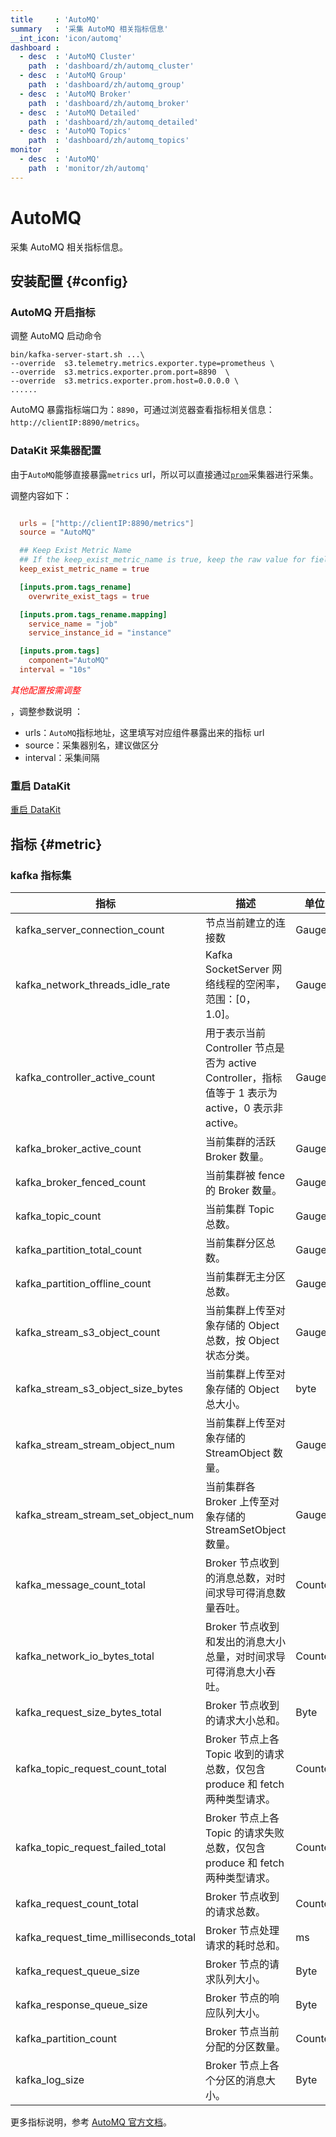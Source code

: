 ```yaml
---
title     : 'AutoMQ'
summary   : '采集 AutoMQ 相关指标信息'
__int_icon: 'icon/automq'
dashboard :
  - desc  : 'AutoMQ Cluster'
    path  : 'dashboard/zh/automq_cluster'
  - desc  : 'AutoMQ Group'
    path  : 'dashboard/zh/automq_group'
  - desc  : 'AutoMQ Broker'
    path  : 'dashboard/zh/automq_broker'
  - desc  : 'AutoMQ Detailed'
    path  : 'dashboard/zh/automq_detailed'
  - desc  : 'AutoMQ Topics'
    path  : 'dashboard/zh/automq_topics'
monitor   :
  - desc  : 'AutoMQ'
    path  : 'monitor/zh/automq'
---
```


<!-- markdownlint-disable MD025 -->
# AutoMQ
<!-- markdownlint-enable -->

采集 AutoMQ 相关指标信息。

## 安装配置 {#config}

### AutoMQ 开启指标

调整 AutoMQ 启动命令

```shell
bin/kafka-server-start.sh ...\
--override  s3.telemetry.metrics.exporter.type=prometheus \
--override  s3.metrics.exporter.prom.port=8890  \
--override  s3.metrics.exporter.prom.host=0.0.0.0 \
......

```

AutoMQ 暴露指标端口为：`8890`，可通过浏览器查看指标相关信息：`http://clientIP:8890/metrics`。

### DataKit 采集器配置

由于`AutoMQ`能够直接暴露`metrics` url，所以可以直接通过[`prom`](./prom.md)采集器进行采集。



调整内容如下：

```toml

  urls = ["http://clientIP:8890/metrics"]
  source = "AutoMQ"

  ## Keep Exist Metric Name
  ## If the keep_exist_metric_name is true, keep the raw value for field names.
  keep_exist_metric_name = true

  [inputs.prom.tags_rename]
    overwrite_exist_tags = true

  [inputs.prom.tags_rename.mapping]
    service_name = "job"
    service_instance_id = "instance"

  [inputs.prom.tags]
    component="AutoMQ"
  interval = "10s"

```

<!-- markdownlint-disable MD033 -->
<font color="red">*其他配置按需调整*</font>
<!-- markdownlint-enable -->
，调整参数说明 ：

<!-- markdownlint-disable MD004 -->
- urls：`AutoMQ`指标地址，这里填写对应组件暴露出来的指标 url
- source：采集器别名，建议做区分
- interval：采集间隔

<!-- markdownlint-enable -->
### 重启 DataKit

[重启 DataKit](../datakit/datakit-service-how-to.md#manage-service)

## 指标 {#metric}

### kafka 指标集

| 指标 | 描述 | 单位 |
| -- | -- | -- |
| kafka_server_connection_count | 节点当前建立的连接数 | Gauge |
| kafka_network_threads_idle_rate | Kafka SocketServer 网络线程的空闲率，范围：[0， 1.0]。 | Gauge |
| kafka_controller_active_count | 用于表示当前 Controller 节点是否为 active Controller，指标值等于 1 表示为 active，0 表示非 active。 | Gauge |
| kafka_broker_active_count | 当前集群的活跃 Broker 数量。| Gauge |
| kafka_broker_fenced_count | 当前集群被 fence 的 Broker 数量。| Gauge |
| kafka_topic_count | 当前集群 Topic 总数。| Gauge |
| kafka_partition_total_count | 当前集群分区总数。| Gauge |
| kafka_partition_offline_count | 当前集群无主分区总数。| Gauge |
| kafka_stream_s3_object_count | 当前集群上传至对象存储的 Object 总数，按 Object 状态分类。| Gauge |
| kafka_stream_s3_object_size_bytes | 当前集群上传至对象存储的 Object 总大小。| byte |
| kafka_stream_stream_object_num | 当前集群上传至对象存储的 StreamObject 数量。| Gauge |
| kafka_stream_stream_set_object_num | 当前集群各 Broker 上传至对象存储的 StreamSetObject 数量。| Gauge |
| kafka_message_count_total |Broker 节点收到的消息总数，对时间求导可得消息数量吞吐。| Counter |
| kafka_network_io_bytes_total |Broker 节点收到和发出的消息大小总量，对时间求导可得消息大小吞吐。| Counter |
| kafka_request_size_bytes_total |Broker 节点收到的请求大小总和。| Byte |
| kafka_topic_request_count_total |Broker 节点上各 Topic 收到的请求总数，仅包含 produce 和 fetch 两种类型请求。| Counter |
| kafka_topic_request_failed_total |Broker 节点上各 Topic 的请求失败总数，仅包含 produce 和 fetch 两种类型请求。| Counter |
| kafka_request_count_total |Broker 节点收到的请求总数。| Counter |
| kafka_request_time_milliseconds_total |Broker 节点处理请求的耗时总和。| ms |
| kafka_request_queue_size |Broker 节点的请求队列大小。| Byte |
| kafka_response_queue_size |Broker 节点的响应队列大小。| Byte |
| kafka_partition_count |Broker 节点当前分配的分区数量。| Counter |
| kafka_log_size |Broker 节点上各个分区的消息大小。| Byte |

更多指标说明，参考 [AutoMQ 官方文档](https://docs.automq.com/zh/docs/automq-opensource/ArHpwR9zsiLbqwkecNzcqOzXn4b)。

